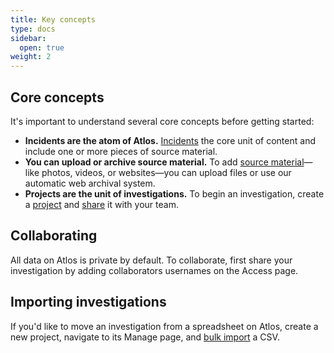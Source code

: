 ```yaml
---
title: Key concepts
type: docs
sidebar:
  open: true
weight: 2
---
```


## Core concepts
It's important to understand several core concepts before getting started:
- **Incidents are the atom of Atlos.** [Incidents](/incidents/incidents) the core unit of content and include one or more pieces of source material. 
- **You can upload or archive source material.** To add [source material](/incidents/source-material)—like photos, videos, or websites—you can upload files or use our automatic web archival system.
- **Projects are the unit of investigations.** To begin an investigation, create a [project](/investigations/projects) and [share](/investigations/collaboration) it with your team. 

## Collaborating
All data on Atlos is private by default. To collaborate, first share your investigation by adding collaborators usernames on the Access page. 

## Importing investigations
If you'd like to move an investigation from a spreadsheet on Atlos, create a new project, navigate to its Manage page, and [bulk import](/investigations/import-and-export-data#data-import) a CSV. 